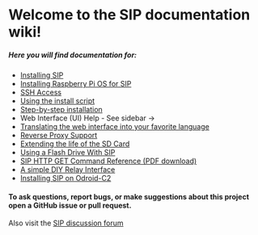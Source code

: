# Welcome to the SIP documentation wiki!  

##### Here you will find documentation for:
- [Installing SIP](install_info)
 - [Installing Raspberry Pi OS for SIP](pi_os_for_sip) 
 - [SSH Access](ssh_access)   
 - [Using the install script](using_install.sh)  
 - [Step-by-step installation](install_steps)  
- Web Interface (UI) Help - See sidebar ->
- [Translating the web interface into your favorite language](Translation-doc)
- [Reverse Proxy Support](Reverse-proxy)
- [Extending the life of the SD Card](SD-card-life)
- [Using a Flash Drive With SIP](flashdrive)
- [SIP HTTP GET Command Reference (PDF download)](SIP_GET_commands.pdf)
- [A simple DIY Relay Interface](Relay-interface)
- [Installing SIP on Odroid-C2](Installation-(Odroid-C2))

#### To ask questions, report bugs, or make suggestions about this project open a GitHub issue or pull request.
Also visit the [SIP discussion forum](http://nosack.com/sipforum)